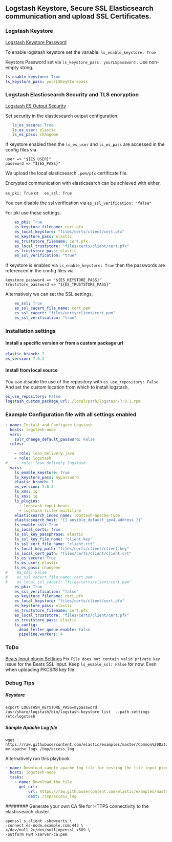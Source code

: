 ## Logstash Keystore, Secure SSL Elasticsearch communication and upload SSL Certificates. 

### Logstash Keystore
[Logstash Keystore Password](https://www.elastic.co/guide/en/logstash/current/keystore.html#keystore-password)

To enable logstash keystore set the variable:
`ls_enable_keystore: True`

Keystore Password set via `ls_keystore_pass: yourLSpassword` . Use non-empty string.
```yaml
ls_enable_keystore: True
ls_keystore_pass: yourLSKeyStorepass
```
### Logstash Elasticsearch Security and TLS encryption
[Logstash ES Output Security](https://www.elastic.co/guide/en/logstash/current/ls-security.html)

Set security in the elasticsearch output configuration. 
 ```yaml
    ls_es_secure: True
    ls_es_user: elastic
    ls_es_pass: changeme
```
If keystore enabled then the `ls_es_user` and `ls_es_pass` are accessed in the config files via
```shell script
user => "${ES_USER}"
password => "${ES_PASS}"
```
We upload the local elasticsearch `.pem/pfx` certificate file. 

Encrypted communication with elasticsearch can be achieved with either,
  
`es_pki: True` or `  es_ssl: True`

You can disable the ssl verification via  `es_ssl_verification: "false"`

For pki use these settings,
```yaml
    es_pki: True
    es_keystore_filename: cert.pfx
    es_local_keystore: "files/certs/client/cert.pfx"
    es_keystore_pass: elastic
    es_truststore_filename: cert.pfx
    es_local_truststore: "files/certs/client/cert.pfx"
    es_truststore_pass: elastic
    es_ssl_verification: "true"

```
If keystore is enabled via `ls_enable_keystore: True` then the passwords are referenced in the config files via
```shell script
keystore_password => "${ES_KEYSTORE_PASS}"
truststore_password => "${ES_TRUSTSTORE_PASS}"
```
Alternatively we can set the SSL settings,
```yaml
    es_ssl: True
    es_ssl_cacert_file_name: cert.pem
    es_ssl_cacert: "files/certs/client/cert.pem"
    es_ssl_verification: "true"

```

### Installation settings

#### Install a specific version or from a custom  package url
 ```yaml
elastic_branch: 7
es_version: 7.6.2
````
#### Install from local source
You can disable the use of the repository with  `es_use_repository: False`
And set the custom location from which to install logstash.
```yaml
es_use_repository: False
logstash_custom_package_url: /local/path/logstash-7.8.1.rpm
```
    
    
### Example Configuration file with all settings enabled
```yaml
- name: Install and Configure Logstash
  hosts: logstash-node
  vars:
    solr_change_default_password: False
  roles:
 
    - role: lean_delivery.java
    - role: logstash
#    - role: lean_delivery.logstash
  vars:
    ls_enable_keystore: True
    ls_keystore_pass: mypassword
    elastic_branch: 7
    es_version: 7.6.2
    ls_xms: 1g
    ls_xmx: 1g
    ls_plugins:
      - logstash-input-beats
      - logstash-filter-multiline
    elasticsearch_index_name: logstash-apache-type
    elasticsearch_host: "{{ ansible_default_ipv4.address }}"
    ls_enable_ssl: True
    ls_local_certs: True
    ls_ssl_key_passphrase: elastic
    ls_ssl_key_file_name: "client.key"
    ls_ssl_cert_file_name: "client.crt"
    ls_local_key_path: "files/certs/client/client.key"
    ls_local_cert_path: "files/certs/client/client.crt"
    ls_es_secure: True
    ls_es_user: elastic
    ls_es_pass: changeme
#    es_ssl: False
#    es_ssl_cacert_file_name: cert.pem
#    es_local_ssl_cacert: "files/certs/client/cert.pem"
    es_pki: True
    es_ssl_verification: "false"
    es_keystore_filename: cert.pfx
    es_local_keystore: "files/certs/client/cert.pfx"
    es_keystore_pass: elastic
    es_truststore_filename: cert.pfx
    es_local_truststore: "files/certs/client/cert.pfx"
    es_truststore_pass: elastic
    ls_config:
      dead_letter_queue.enable: false
      pipeline.workers: 4

```
### ToDo
[Beats Input plugin Settings](https://www.elastic.co/guide/en/logstash/current/plugins-inputs-beats.html)
Fix `File does not contain valid private key` issue for the Beats SSL input.
Keep `ls_enable_ssl: False` for now.
Even when uploading PKCS#8 key file.

### Debug Tips

#####  Keystore 

```shell script
export LOGSTASH_KEYSTORE_PASS=mypassword
/usr/share/logstash/bin/logstash-keystore list  --path.settings /etc/logstash

```
 ##### Sample Apache Log file
 ```shell script
wget https://raw.githubusercontent.com/elastic/examples/master/Common%20Data%20Formats/apache_logs/apache_logs
mv apache_logs /tmp/access_log
```
Alternatively run this playbook
```yaml
- name: Download sample apache log file for testing the file input pipeline 
  hosts: logstash-node
  tasks:
    - name: Download the file
      get_url:
          url: https://raw.githubusercontent.com/elastic/examples/master/Common%20Data%20Formats/apache_logs/apache_logs
          dest: /tmp/access_log
```

######## Generate your own CA file for HTTPS connectivity to the elasticsearch cluster.
```shell
openssl s_client -showcerts \
-connect es-node.example.com:443 \
</dev/null 2>/dev/null|openssl x509 \
-outform PEM >server-ca.pem
```